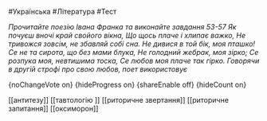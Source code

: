 #Українська #Література #Тест

*Прочитайте поезію Івана Франка та виконайте завдання 53-57 Як почуєш вночі край свойого вікна, Що щось плаче і хлипає важко, Не тривожся зовсім, не збавляй собі сна. Не дивися в той бік, моя пташко! Се не та сирота, що без мами блука, Не голодний жебрак, моя зірко; Се розпука моя, невтишима тоска, Се любов моя плаче так гірко. Говорячи в другій строфі про свою любов, поет використовує*

{noChangeVote on}
{hideProgress on}
{shareEnable off}
{hideCount on}

[[антитезу]]
[[тавтологію ]]
[[риторичне звертання]]
[[риторичне запитання]]
[[оксиморон]]
